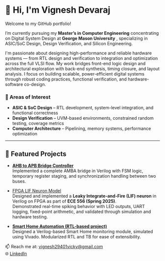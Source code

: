 # 👋 Hi, I'm Vignesh Devaraj

Welcome to my GitHub portfolio! 

I’m currently pursuing my **Master’s in Computer Engineering** concentrating on Digital System Design at **George Mason University** , specializing in ASIC/SoC Design, Design Verification, and Silicon Engineering.

I'm passionate about designing high-performance and reliable hardware systems — from RTL design and verification to integration and optimization across the full VLSI flow. My work bridges front-end logic design and architectural exploration with back-end synthesis, timing closure, and layout analysis. I focus on building scalable, power-efficient digital systems through robust coding practices, functional verification, and hardware-software co-design.

### 🔧 Areas of Interest

- **ASIC & SoC Design** – RTL development, system-level integration, and functional correctness
- **Design Verification** – UVM-based environments, constrained random testing, coverage metrics
- **Computer Architecture** – Pipelining, memory systems, performance optimization  

---

## 📂 Featured Projects  

- [**AHB to APB Bridge Controller**](https://github.com/VigneshDevaraj29/Vignesh_Projects/tree/main/AHB_to_APB_Bridge_Controller)  
  Implemented a complete AMBA bridge in Verilog with FSM logic, temporary register staging, and synchronization handling between two buses.

- [FPGA LIF Neuron Model](https://github.com/VigneshDevaraj29/Vignesh_Projects/tree/main/FPGA_Based_LIF_Model)  
  Designed and implemented a **Leaky Integrate-and-Fire (LIF) neuron** in Verilog on FPGA as part of **ECE 556 (Spring 2025)**.  
  Demonstrated real-time spiking behavior with LED outputs, UART logging, fixed-point arithmetic, and validated through simulation and hardware testing.

- [**Smart Home Automation (RTL-based project)**](https://github.com/VigneshDevaraj29/Vignesh_Projects/tree/main/Smart_Home_Automation)  
  Designed a Verilog-based Smart Home monitoring module, simulated using Vivado. Modularized RTL and TB for ease of extensibility.  


📫 Reach me at: vignesh29401vicky@gmail.com  
🌐 [LinkedIn]([https://www.linkedin.com/in/your-link](https://www.linkedin.com/in/vigneshdevaraj/))
